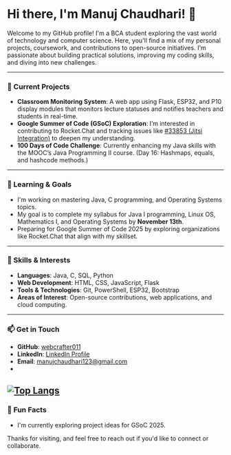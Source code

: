 # Hi there, I'm Manuj Chaudhari! 👋

Welcome to my GitHub profile! I'm a BCA student exploring the vast world of technology and computer science. Here, you'll find a mix of my personal projects, coursework, and contributions to open-source initiatives. I'm passionate about building practical solutions, improving my coding skills, and diving into new challenges.

---

### 🔭 Current Projects
- **Classroom Monitoring System**: A web app using Flask, ESP32, and P10 display modules that monitors lecture statuses and notifies teachers and students in real-time.
- **Google Summer of Code (GSoC) Exploration**: I’m interested in contributing to Rocket.Chat and tracking issues like [#33853 (Jitsi Integration)](https://github.com/RocketChat/Rocket.Chat/issues/33853) to deepen my understanding.
- **100 Days of Code Challenge**: Currently enhancing my Java skills with the MOOC’s Java Programming II course. (Day 16: Hashmaps, equals, and hashcode methods.)

---

### 🌱 Learning & Goals
- I'm working on mastering Java, C programming, and Operating Systems topics.
- My goal is to complete my syllabus for Java I programming, Linux OS, Mathematics I, and Operating Systems by **November 13th**.
- Preparing for Google Summer of Code 2025 by exploring organizations like Rocket.Chat that align with my skillset.

---

### 💼 Skills & Interests
- **Languages**: Java, C, SQL, Python
- **Web Development**: HTML, CSS, JavaScript, Flask
- **Tools & Technologies**: Git, PowerShell, ESP32, Bootstrap
- **Areas of Interest**: Open-source contributions, web applications, and cloud computing.

---

### 📫 Get in Touch
- **GitHub**: [webcrafter011](https://github.com/webcrafter011)
- **LinkedIn**: [LinkedIn Profile](https://www.linkedin.com/in/manuj-chaudhari-54b7bb242/)
- **Email**: manujchaudhari123@gmail.com
- 
[![Top Langs](https://github-readme-stats.vercel.app/api/top-langs/?username=webcrafter011&layout=pie)](https://github.com/anuraghazra/github-readme-stats)
---
### 🌟 Fun Facts
- I'm currently exploring project ideas for GSoC 2025.

Thanks for visiting, and feel free to reach out if you'd like to connect or collaborate.
